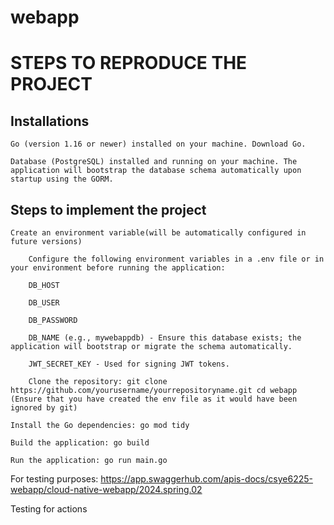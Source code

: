 # webapp

# STEPS TO REPRODUCE THE PROJECT

## Installations

    Go (version 1.16 or newer) installed on your machine. Download Go.

    Database (PostgreSQL) installed and running on your machine. The application will bootstrap the database schema automatically upon startup using the GORM.

## Steps to implement the project
    Create an environment variable(will be automatically configured in future versions)

        Configure the following environment variables in a .env file or in your environment before running the application:

        DB_HOST

        DB_USER

        DB_PASSWORD

        DB_NAME (e.g., mywebappdb) - Ensure this database exists; the application will bootstrap or migrate the schema automatically.

        JWT_SECRET_KEY - Used for signing JWT tokens.

        Clone the repository: git clone https://github.com/yourusername/yourrepositoryname.git cd webapp (Ensure that you have created the env file as it would have been ignored by git)

    Install the Go dependencies: go mod tidy

    Build the application: go build

    Run the application: go run main.go

For testing purposes: https://app.swaggerhub.com/apis-docs/csye6225-webapp/cloud-native-webapp/2024.spring.02

Testing for actions